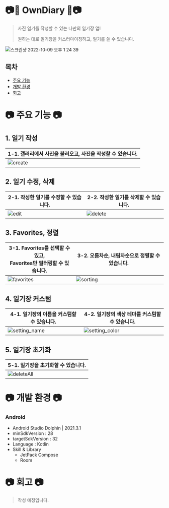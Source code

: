 # 📷📘 OwnDiary 📘📷
> 사진 일기를 작성할 수 있는 나만의 일기장 앱!
> 
> 원하는 대로 일기장을 커스터마이징하고, 일기를 쓸 수 있습니다.

![스크린샷 2022-10-09 오후 1 24 39](https://user-images.githubusercontent.com/37799862/194738013-705ccb7c-6452-4702-8163-5a43c7f6d428.png)

## 목차
- [주요 기능](https://github.com/sujin22/OwnDiary#-%EC%A3%BC%EC%9A%94-%EA%B8%B0%EB%8A%A5-)
- [개발 환경](https://github.com/sujin22/OwnDiary#-%EA%B0%9C%EB%B0%9C-%ED%99%98%EA%B2%BD-)
- [회고](https://github.com/sujin22/OwnDiary#-%ED%9A%8C%EA%B3%A0-)

# 📷 주요 기능 📷
## 1. 일기 작성
| 1-1. 갤러리에서 사진을 불러오고, 사진을 작성할 수 있습니다. |
|---|
|![create](https://user-images.githubusercontent.com/37799862/194737021-20193efb-7a0c-4aa7-89e6-74b24b9529b9.gif)|

## 2. 일기 수정, 삭제
| 2-1. 작성한 일기를 수정할 수 있습니다. | 2-2. 작성한 일기를 삭제할 수 있습니다.|
|---|---|
|![edit](https://user-images.githubusercontent.com/37799862/194737096-a4d95ba1-8ab1-4d1b-b2ee-8f6f079298d4.gif)|![delete](https://user-images.githubusercontent.com/37799862/194737105-16478d92-da01-4649-81fd-2e7139d4a6fc.gif)|

## 3. Favorites, 정렬
| 3-1. Favorites를 선택할 수 있고, <br>Favorites만 필터링할 수 있습니다. | 3-2. 오름차순, 내림차순으로 정렬할 수 있습니다.|
|---|---|
|![favorites](https://user-images.githubusercontent.com/37799862/194737174-27971bc3-134f-4662-be8f-1bb29adf0e90.gif)|![sorting](https://user-images.githubusercontent.com/37799862/194737197-340ffe19-73df-4638-99e1-622984f0d151.gif)|
## 4. 일기장 커스텀
| 4-1. 일기장의 이름을 커스텀할 수 있습니다. | 4-2. 일기장의 색상 테마를 커스텀할 수 있습니다.|
|---|---|
|![setting_name](https://user-images.githubusercontent.com/37799862/194737221-fccf0c04-dc2e-4041-b01e-3c5f8a638441.gif)|![setting_color](https://user-images.githubusercontent.com/37799862/194737242-79a9efa7-1c9b-46bd-9508-89e753a7e0c0.gif)|

## 5. 일기장 초기화
| 5-1. 일기장을 초기화할 수 있습니다. |
|---|
|![deleteAll](https://user-images.githubusercontent.com/37799862/194737306-5301ee29-ba85-479a-b5b1-18e4e1c9f275.gif)|

# 📷 개발 환경 📷
### Android
- Android Studio Dolphin | 2021.3.1
- minSdkVersion : 28
- targetSdkVersion : 32
- Language : Kotlin
- Skill & Library
  - JetPack Compose
  - Room

# 📷 회고 📷
> 작성 예정입니다.
